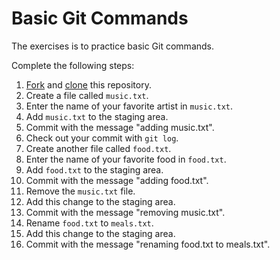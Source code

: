 # Basic Git Commands

The exercises is to practice basic Git commands.

Complete the following steps:

1. [Fork](https://docs.github.com/en/get-started/quickstart/fork-a-repo#forking-a-repository)
   and
   [clone](https://docs.github.com/en/get-started/quickstart/fork-a-repo#cloning-your-forked-repository)
   this repository.
2. Create a file called `music.txt`.
3. Enter the name of your favorite artist in `music.txt`.
4. Add `music.txt` to the staging area.
5. Commit with the message "adding music.txt".
6. Check out your commit with `git log`.
7. Create another file called `food.txt`.
8. Enter the name of your favorite food in `food.txt`.
9. Add `food.txt` to the staging area.
10. Commit with the message "adding food.txt".
11. Remove the `music.txt` file.
12. Add this change to the staging area.
13. Commit with the message "removing music.txt".
14. Rename `food.txt` to `meals.txt`.
15. Add this change to the staging area.
16. Commit with the message "renaming food.txt to meals.txt".
